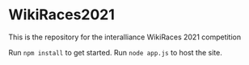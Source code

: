 # WikiRaces2021
This is the repository for the interalliance WikiRaces 2021 competition

Run `npm install` to get started.
Run `node app.js` to host the site.
